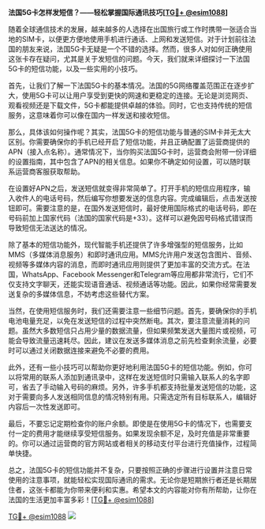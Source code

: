 **法国5G卡怎样发短信？——轻松掌握国际通讯技巧[[TG💪+ @esim1088](https://t.me/s/esim1088)]**

随着全球通信技术的发展，越来越多的人选择在出国旅行或工作时携带一张适合当地的SIM卡，以便更方便地使用手机进行通话、上网和发送短信。对于计划前往法国的朋友来说，法国5G卡无疑是一个不错的选择。然而，很多人对如何正确使用这张卡存在疑问，尤其是关于发短信的问题。今天，我们就来详细探讨一下法国5G卡的短信功能，以及一些实用的小技巧。

首先，让我们了解一下法国5G卡的基本情况。法国的5G网络覆盖范围正在逐步扩大，使用5G卡可以让用户享受到更快的网速和更稳定的连接。无论是浏览网页、观看视频还是下载文件，5G卡都能提供卓越的体验。同时，它也支持传统的短信服务，这意味着你可以像在国内一样发送和接收短信。

那么，具体该如何操作呢？其实，法国5G卡的短信功能与普通的SIM卡并无太大区别。你需要确保你的手机已经开启了短信功能，并且正确配置了运营商提供的APN（接入点名称）。通常情况下，当你购买法国5G卡时，运营商会附带一份详细的设置指南，其中包含了APN的相关信息。如果你不确定如何设置，可以随时联系运营商客服获取帮助。

在设置好APN之后，发送短信就变得非常简单了。打开手机的短信应用程序，输入收件人的电话号码，然后编写你想要发送的信息内容。完成编辑后，点击发送按钮即可。需要注意的是，在国外发送短信时，最好使用国际格式的电话号码，即在号码前加上国家代码（法国的国家代码是+33）。这样可以避免因号码格式错误而导致短信无法送达的情况。

除了基本的短信功能外，现代智能手机还提供了许多增强型的短信服务，比如MMS（多媒体消息服务）和即时通讯应用。MMS允许用户发送包含图片、音频、视频等多媒体内容的消息，而即时通讯应用则提供了更加丰富的交流方式。在法国，WhatsApp、Facebook Messenger和Telegram等应用都非常流行，它们不仅支持文字聊天，还能实现语音通话、视频通话等功能。因此，如果你经常需要发送复杂的多媒体信息，不妨考虑这些替代方案。

当然，在使用短信服务时，我们还需要注意一些细节问题。首先，要确保你的手机电池电量充足，以免在发送短信的过程中突然断电。其次，要注意流量消耗的问题。虽然大多数短信只占用少量的数据流量，但如果频繁发送大量图片或视频，可能会导致流量迅速耗尽。因此，建议在发送多媒体消息之前先检查剩余流量，必要时可以通过关闭数据连接来避免不必要的费用。

此外，还有一些小技巧可以帮助你更好地利用法国5G卡的短信功能。例如，你可以将常用的联系人添加到通讯录中，这样在发送短信时只需输入联系人的名字即可，省去了手动输入号码的麻烦。另外，许多手机都支持批量发送短信的功能，这对于需要向多人发送相同信息的情况特别有用。只需选定所有目标联系人，编辑好内容后一次性发送即可。

最后，不要忘记定期检查你的账户余额。即使是在使用5G卡的情况下，也需要支付一定的费用才能继续享受短信服务。如果发现余额不足，及时充值是非常重要的。你可以通过运营商的官方网站或者相关的移动支付平台进行充值操作，过程简单快捷。

总之，法国5G卡的短信功能并不复杂，只要按照正确的步骤进行设置并注意日常使用的注意事项，就能轻松实现国际通讯的需求。无论你是短期旅行者还是长期居住者，这张卡都能为你带来便利和实惠。希望本文的内容能对你有所帮助，让你在法国的生活更加丰富多彩！[[TG💪+ @esim1088](https://t.me/s/esim1088)]

[TG💪+ @esim1088](https://t.me/s/esim1088) ![](https://i.postimg.cc/4NQfJmqS/Snipaste-2025-05-13-00-14-12.png)